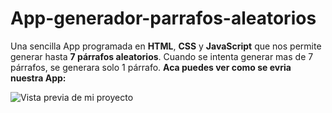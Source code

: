 # App-generador-parrafos-aleatorios
Una sencilla App programada en **HTML**, **CSS** y **JavaScript** que nos permite generar hasta **7 párrafos aleatorios**. Cuando se intenta generar mas de 7 párrafos, se generara solo 1 párrafo. **Aca puedes ver como se evria nuestra App:**

![Vista previa de mi proyecto](https://i.ibb.co/4YyNLTv/app-generador-de-parrafos-aleatorios.gif)
